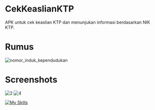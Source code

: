# CekKeaslianKTP
APK untuk cek keaslian KTP dan menunjukan informasi berdasarkan NIK KTP.

# Rumus
![nomor_induk_kependudukan](https://user-images.githubusercontent.com/41590940/202644369-3667a95b-eb71-48a5-82dc-09a1c4620a48.jpg)

# Screenshots
![2](https://user-images.githubusercontent.com/41590940/202644730-26085861-96ad-457c-b1de-fbf0f7ad13eb.png)
![4](https://user-images.githubusercontent.com/41590940/202644741-ad70ad63-392f-45da-a70e-6da67f79f521.png)



[![My Skills](https://skills.thijs.gg/icons?i=kotlin&theme=dark)](https://skills.thijs.gg)
